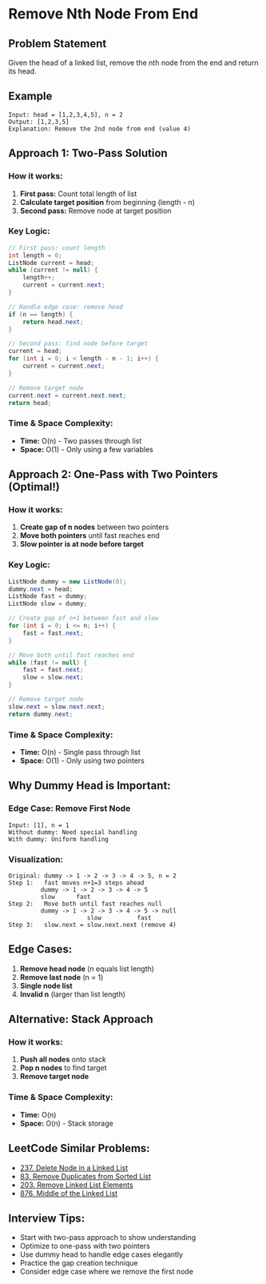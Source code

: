 # Remove Nth Node From End

## Problem Statement
Given the head of a linked list, remove the nth node from the end and return its head.

## Example
```
Input: head = [1,2,3,4,5], n = 2
Output: [1,2,3,5]
Explanation: Remove the 2nd node from end (value 4)
```

## Approach 1: Two-Pass Solution

### How it works:
1. **First pass:** Count total length of list
2. **Calculate target position** from beginning (length - n)
3. **Second pass:** Remove node at target position

### Key Logic:
```java
// First pass: count length
int length = 0;
ListNode current = head;
while (current != null) {
    length++;
    current = current.next;
}

// Handle edge case: remove head
if (n == length) {
    return head.next;
}

// Second pass: find node before target
current = head;
for (int i = 0; i < length - n - 1; i++) {
    current = current.next;
}

// Remove target node
current.next = current.next.next;
return head;
```

### Time & Space Complexity:
- **Time:** O(n) - Two passes through list
- **Space:** O(1) - Only using a few variables

## Approach 2: One-Pass with Two Pointers (Optimal!)

### How it works:
1. **Create gap of n nodes** between two pointers
2. **Move both pointers** until fast reaches end
3. **Slow pointer is at node before target**

### Key Logic:
```java
ListNode dummy = new ListNode(0);
dummy.next = head;
ListNode fast = dummy;
ListNode slow = dummy;

// Create gap of n+1 between fast and slow
for (int i = 0; i <= n; i++) {
    fast = fast.next;
}

// Move both until fast reaches end
while (fast != null) {
    fast = fast.next;
    slow = slow.next;
}

// Remove target node
slow.next = slow.next.next;
return dummy.next;
```

### Time & Space Complexity:
- **Time:** O(n) - Single pass through list
- **Space:** O(1) - Only using two pointers

## Why Dummy Head is Important:

### Edge Case: Remove First Node
```
Input: [1], n = 1
Without dummy: Need special handling
With dummy: Uniform handling
```

### Visualization:
```
Original: dummy -> 1 -> 2 -> 3 -> 4 -> 5, n = 2
Step 1:   fast moves n+1=3 steps ahead
         dummy -> 1 -> 2 -> 3 -> 4 -> 5
         slow      fast
Step 2:   Move both until fast reaches null
         dummy -> 1 -> 2 -> 3 -> 4 -> 5 -> null
                      slow          fast
Step 3:   slow.next = slow.next.next (remove 4)
```

## Edge Cases:
1. **Remove head node** (n equals list length)
2. **Remove last node** (n = 1)
3. **Single node list**
4. **Invalid n** (larger than list length)

## Alternative: Stack Approach

### How it works:
1. **Push all nodes** onto stack
2. **Pop n nodes** to find target
3. **Remove target node**

### Time & Space Complexity:
- **Time:** O(n)
- **Space:** O(n) - Stack storage

## LeetCode Similar Problems:
- [237. Delete Node in a Linked List](https://leetcode.com/problems/delete-node-in-a-linked-list/)
- [83. Remove Duplicates from Sorted List](https://leetcode.com/problems/remove-duplicates-from-sorted-list/)
- [203. Remove Linked List Elements](https://leetcode.com/problems/remove-linked-list-elements/)
- [876. Middle of the Linked List](https://leetcode.com/problems/middle-of-the-linked-list/)

## Interview Tips:
- Start with two-pass approach to show understanding
- Optimize to one-pass with two pointers
- Use dummy head to handle edge cases elegantly
- Practice the gap creation technique
- Consider edge case where we remove the first node 